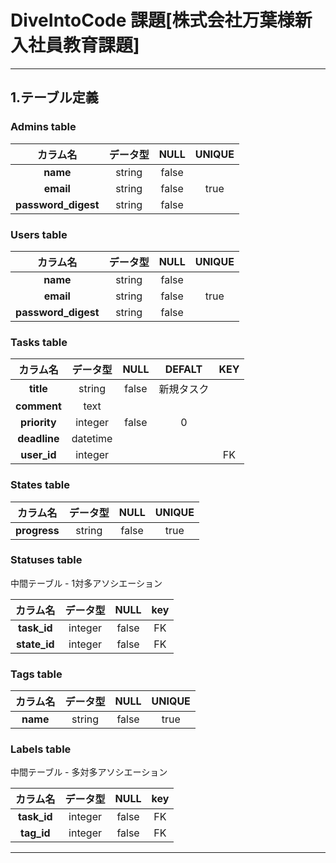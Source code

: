 # DiveIntoCode 課題[株式会社万葉様新入社員教育課題]
---
## 1.テーブル定義

### Admins table
|カラム名|データ型|NULL|UNIQUE|
|:--:|:--:|:--:|:--:|
|**name**|string|false|
|**email**|string|false|true|
|**password_digest**|string|false|

### Users table
|カラム名|データ型|NULL|UNIQUE|
|:--:|:--:|:--:|:--:|
|**name**|string|false|
|**email**|string|false|true|
|**password_digest**|string|false|

### Tasks table
|カラム名|データ型|NULL|DEFALT|KEY|
|:--:|:--:|:--:|:--:|:--:|
|**title**|string|false|新規タスク|
|**comment**|text|
|**priority**|integer|false|0|
|**deadline**|datetime|
|**user_id**|integer|||FK|

### States table
|カラム名|データ型|NULL|UNIQUE|
|:--:|:--:|:--:|:--:|
|**progress**|string|false|true|

### Statuses table

中間テーブル - 1対多アソシエーション

|カラム名|データ型|NULL|key|
|:--:|:--:|:--:|:--:|
|**task_id**|integer|false|FK|
|**state_id**|integer|false|FK|

### Tags table
|カラム名|データ型|NULL|UNIQUE|
|:--:|:--:|:--:|:--:|
|**name**|string|false|true|

### Labels table

中間テーブル - 多対多アソシエーション

|カラム名|データ型|NULL|key|
|:--:|:--:|:--:|:--:|
|**task_id**|integer|false|FK|
|**tag_id**|integer|false|FK|

---
